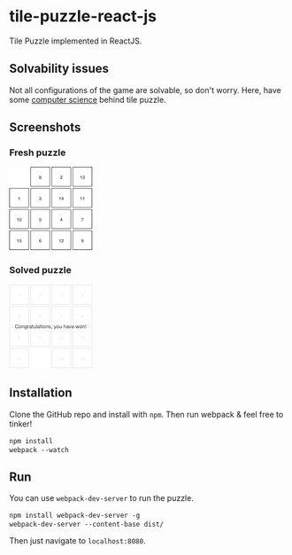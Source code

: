 # tile-puzzle-react-js
Tile Puzzle implemented in ReactJS.


## Solvability issues
Not all configurations of the game are solvable, so don't worry.
Here, have some [computer science](https://www.cs.bham.ac.uk/~mdr/teaching/modules04/java2/TilesSolvability.html) behind tile puzzle.

## Screenshots
### Fresh puzzle
![Fresh puzzle](https://github.com/klimesf/tile-puzzle-react-js/blob/master/doc/img/fresh.png)
### Solved puzzle
![Solved puzzle](https://github.com/klimesf/tile-puzzle-react-js/blob/master/doc/img/solved.png)

## Installation

Clone the GitHub repo and install with `npm`. Then run webpack & feel free to tinker!

```
npm install
webpack --watch
```

## Run

You can use `webpack-dev-server` to run the puzzle.

```
npm install webpack-dev-server -g
webpack-dev-server --content-base dist/
```

Then just navigate to `localhost:8080`.
